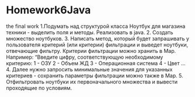 # Homework6Java
the final work
1.Подумать над структурой класса Ноутбук для магазина техники - выделить поля и методы. Реализовать в java.
2. Создать множество ноутбуков.
3. Написать метод, который будет запрашивать у пользователя критерий (или критерии) фильтрации и выведет ноутбуки, отвечающие фильтру. 
  Критерии фильтрации можно хранить в Map. Например: “Введите цифру, соответствующую необходимому критерию:
  1 - ОЗУ
  2 - Объем ЖД
  3 - Операционная система
  4 - Цвет …
4. Далее нужно запросить минимальные значения для указанных критериев - сохранить параметры фильтрации можно также в Map.
5. Отфильтровать ноутбуки их первоначального множества и вывести проходящие по условиям.
